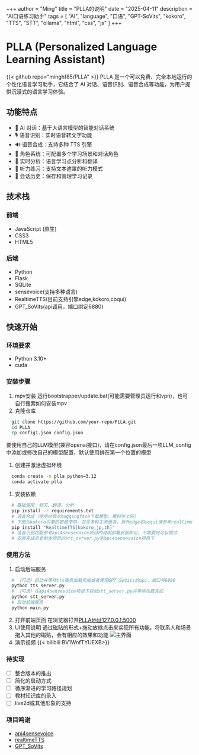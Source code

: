 +++
author = "Ming"
title = "PLLA的说明"
date = "2025-04-11"
description = "AI口语练习助手"
tags = [
    "AI",
    "language",
    "口语",
    "GPT-SoVits",
    "kokoro",
    "TTS",
    "STT",
    "ollama",
    "html",
    "css",
    "js"
]
+++

# PLLA (Personalized Language Learning Assistant)
{{< github repo="minghf85/PLLA" >}}
PLLA 是一个可以免费、完全本地运行的个性化语言学习助手，它结合了 AI 对话、语音识别、语音合成等功能，为用户提供沉浸式的语言学习体验。

## 功能特点

- 🤖 AI 对话：基于大语言模型的智能对话系统
- 🎙️ 语音识别：实时语音转文字功能
- 🔊 语音合成：支持多种 TTS 引擎
- 👥 角色系统：可配置多个学习场景和对话角色
- 📝 实时分析：语言学习点分析和翻译
- 👀 听力练习：支持文本遮罩的听力模式
- 💾 会话历史：保存和管理学习记录

## 技术栈

### 前端
- JavaScript (原生)
- CSS3
- HTML5

### 后端
- Python
- Flask
- SQLite
- sensevoice(支持多种语言)
- RealtimeTTS(目前支持引擎edge,kokoro,coqui)
- GPT_SoVits(api调用，端口绑定6880)

## 快速开始

### 环境要求
- Python 3.10+
- cuda

### 安装步骤
1. mpv安装
   运行bootstrapper/update.bat(可能需要管理员运行和vpn)，也可自行搜索如何安装mpv
2. 克隆仓库
```bash
  git clone https://github.com/your-repo/PLLA.git
  cd PLLA
  cp config1.json config.json
```
要使用自己的LLM模型(兼容openai接口)，请在config.json最后一项LLM_config中添加或修改自己的模型配置，默认使用排在第一个位置的模型
1. 创建并激活虚拟环境
```bash
  conda create -n plla python=3.12
  conda activate plla
```
1. 安装依赖
```bash
  # 基础使用：聊天、翻译、分析
  pip install -r requirements.txt
  # 语音合成（使用时会从huggingface下载模型，需科学上网）
  # 下面为kokoro引擎的安装使用，包含多种主流语言，另外edge和coqui请参考realtimeTTS项目的文档说明
  pip install "RealtimeTTS[kokoro,jp,zh]" 
  # 语音识别功能参考api4sensevoice项目的说明部署安装即可，不需要则可以跳过
  # 安装完成后复制本项目的stt_server.py到api4sensevoice项目下
```
### 使用方法
1. 启动后端服务
```bash
  # （可选）启动并等待tts服务加载完成或者使用GPT_SoVits的api，端口号6880
  python tts_server.py
  # （可选）在api4sensevoice项目下启动stt_server.py并等待加载完成
  python stt_server.py
  # 启动前端服务
  python main.py
```
2. 打开前端页面
   在浏览器打开[PLLA地址127.0.0.1:5000](127.0.0.1:5000)  
3. UI使用说明
   通过磁贴的形式+拖动放缩点击来实现所有功能，将联系人和场景拖入其他的磁贴，会有相应的效果和功能
   ![主界面](/img/PLLA/主界面.png)
4. 演示视频
   {{< bilibili BV1WnfTYUEXB>}}
### 待实现
- [ ] 整合版本的推出
- [ ] 简化的启动方式
- [ ] 循序渐进的学习路径规划
- [ ] 教材知识库的录入
- [ ] live2d或其他形象的支持
### 项目鸣谢
- [api4sensevoice](https://github.com/0x5446/api4sensevoice)
- [realtimeTTS](https://github.com/KoljaB/RealtimeTTS)
- [GPT_SoVits](https://github.com/RVC-Boss/GPT-SoVITS)